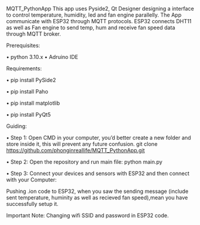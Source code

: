 MQTT_PythonApp 
This app uses Pyside2, Qt Designer designing a interface to control temperature, humidity, led and fan engine parallelly. The App communicate with ESP32 through MQTT protocols. 
ESP32 connects DHT11 as well as Fan engine to send temp, hum and receive fan speed data through MQTT broker. 

Prerequisites:

•	python 3.10.x 
•	Adruino IDE 

Requirements:

•	pip install PySide2 

•	pip install Paho 

•	pip install matplotlib

•	pip install PyQt5

 Guiding: 
 
•	Step 1: Open CMD in your computer, you’d better create a new folder and store inside it, this will prevent any future confusion. 
   git clone https://github.com/phonginreallife/MQTT_PythonApp.git 

•	Step 2: Open the repository and run main file: python main.py


•	Step 3: Connect your devices and sensors with ESP32 and then connect with your Computer: 

Pushing .ion code to ESP32, when you saw the sending message (include sent temperature, huminity as well as recieved fan speed),mean you have successfully setup it. 

Important Note: Changing wifi SSID and password in ESP32 code.
